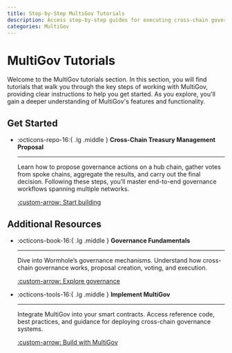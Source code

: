 ```yaml
---
title: Step-by-Step MultiGov Tutorials
description: Access step-by-step guides for executing cross-chain governance actions, including treasury management proposals with MultiGov and Wormhole.
categories: MultiGov
---
```


# MultiGov Tutorials

Welcome to the MultiGov tutorials section. In this section, you will find tutorials that walk you through the key steps of working with MultiGov, providing clear instructions to help you get started. As you explore, you'll gain a deeper understanding of MultiGov's features and functionality.

## Get Started

<div class="grid cards" markdown>

-   :octicons-repo-16:{ .lg .middle } **Cross-Chain Treasury Management Proposal**

    ---

    Learn how to propose governance actions on a hub chain, gather votes from spoke chains, aggregate the results, and carry out the final decision. Following these steps, you’ll master end-to-end governance workflows spanning multiple networks.

    [:custom-arrow: Start building](/docs/tutorials/by-product/multigov/treasury-proposal/)

</div>

## Additional Resources

<div class="grid cards" markdown>

-   :octicons-book-16:{ .lg .middle } **Governance Fundamentals**

    ---

    Dive into Wormhole’s governance mechanisms. Understand how cross-chain governance works, proposal creation, voting, and execution.

    [:custom-arrow: Explore governance](/docs/learn/governance/)

-   :octicons-tools-16:{ .lg .middle } **Implement MultiGov**

    ---

    Integrate MultiGov into your smart contracts. Access reference code, best practices, and guidance for deploying cross-chain governance systems.


    [:custom-arrow: Build with MultiGov](/docs/build/multigov/)

</div>
